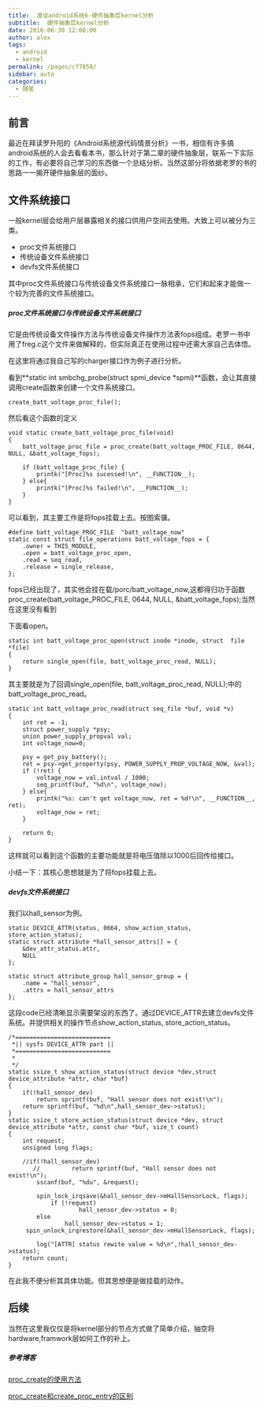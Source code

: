 ```yaml
---
title:  漫谈android系统6-硬件抽象层kernel分析
subtitle:  硬件抽象层kernel分析 
date: 2016-06-30 12:08:00
author: alex
tags: 
  - android
  - kernel
permalink: /pages/cf7858/
sidebar: auto
categories: 
  - 随笔
---
```


##  前言

最近在拜读罗升阳的《Android系统源代码情景分析》一书，相信有许多搞android系统的人会去看看本书，那么针对于第二章的硬件抽象层，联系一下实际的工作，有必要将自己学习的东西做一个总结分析。当然这部分将依据老罗的书的思路一一揭开硬件抽象层的面纱。

## 文件系统接口

一般kernel层会给用户层暴露相关的接口供用户空间去使用。大致上可以被分为三类。

* proc文件系统接口
* 传统设备文件系统接口
* devfs文件系统接口

其中proc文件系统接口与传统设备文件系统接口一脉相承，它们和起来才能做一个较为完善的文件系统接口。

##### proc文件系统接口与传统设备文件系统接口

它是由传统设备文件操作方法与传统设备文件操作方法表fops组成。老罗一书中用了freg.c这个文件来做解释的，但实际真正在使用过程中还需大家自己去体悟。

在这里将通过我自己写的charger接口作为例子进行分析。

看到**static int smbchg_probe(struct spmi_device *spmi)**函数，会让其直接调用create函数来创建一个文件系统接口。

```
create_batt_voltage_proc_file();
```

然后看这个函数的定义

```
void static create_batt_voltage_proc_file(void)
{
	batt_voltage_proc_file = proc_create(batt_voltage_PROC_FILE, 0644, NULL, &batt_voltage_fops);

	if (batt_voltage_proc_file) {
		printk("[Proc]%s sucessed!\n", __FUNCTION__);
	} else{
		printk("[Proc]%s failed!\n", __FUNCTION__);
	}
}
```

可以看到，其主要工作是将fops挂载上去。按图索骥。

```
#define	batt_voltage_PROC_FILE	"batt_voltage_now"
static const struct file_operations batt_voltage_fops = {
	.owner = THIS_MODULE,
	.open = batt_voltage_proc_open,
	.read = seq_read,
	.release = single_release,
};
```

fops已经出现了，其实他会挂在载/porc/batt_voltage_now,这都得归功于函数proc_create(batt_voltage_PROC_FILE, 0644, NULL, &batt_voltage_fops);当然在这里没有看到

下面看open。

```
static int batt_voltage_proc_open(struct inode *inode, struct  file *file)
{
    return single_open(file, batt_voltage_proc_read, NULL);
}
```

其主要就是为了回调single_open(file, batt_voltage_proc_read, NULL);中的batt_voltage_proc_read。

```
static int batt_voltage_proc_read(struct seq_file *buf, void *v)
{
	int ret = -1;
	struct power_supply *psy;
	union power_supply_propval val;
	int voltage_now=0;

	psy = get_psy_battery();
	ret = psy->get_property(psy, POWER_SUPPLY_PROP_VOLTAGE_NOW, &val);
	if (!ret) {
		voltage_now = val.intval / 1000;
		seq_printf(buf, "%d\n", voltage_now);
	} else{
		printk("%s: can't get voltage_now, ret = %d!\n", __FUNCTION__, ret);
		voltage_now = ret;
	}

	return 0;
}
```

这样就可以看到这个函数的主要功能就是将电压值除以1000后回传给接口。

小结一下：其核心思想就是为了将fops挂载上去。

##### devfs文件系统接口

我们以hall_sensor为例。

```
static DEVICE_ATTR(status, 0664, show_action_status, store_action_status);
static struct attribute *hall_sensor_attrs[] = {
	&dev_attr_status.attr,
	NULL
};

static struct attribute_group hall_sensor_group = {
	.name = "hall_sensor",
	.attrs = hall_sensor_attrs
};
```

这段code已经清晰显示需要架设的东西了。通过DEVICE_ATTR去建立devfs文件系统。并提供相关的操作节点show_action_status, store_action_status。

```
/*===========================
 *|| sysfs DEVICE_ATTR part ||
 *===========================
 *
 */
static ssize_t show_action_status(struct device *dev,struct device_attribute *attr, char *buf)
{
	if(!hall_sensor_dev)
		return sprintf(buf, "Hall sensor does not exist!\n");
	return sprintf(buf, "%d\n",hall_sensor_dev->status);
}
static ssize_t store_action_status(struct device *dev, struct device_attribute *attr, const char *buf, size_t count)
{
	int request;
	unsigned long flags;
	
	//if(!hall_sensor_dev)
       //         return sprintf(buf, "Hall sensor does not exist!\n");
        sscanf(buf, "%du", &request);
		
        spin_lock_irqsave(&hall_sensor_dev->mHallSensorLock, flags);
        	if (!request)
                	hall_sensor_dev->status = 0;
	 	else
        		hall_sensor_dev->status = 1;
	 spin_unlock_irqrestore(&hall_sensor_dev->mHallSensorLock, flags);
	
        log("[ATTR] status rewite value = %d\n",!hall_sensor_dev->status);
	return count;
}
```

在此我不便分析其具体功能。但其思想便是做挂载的动作。

## 后续

当然在这里我仅仅是将kernel部分的节点方式做了简单介绍，抽空将hardware,framwork层如何工作的补上。

##### 参考博客

[ proc_create的使用方法](http://blog.csdn.net/njuitjf/article/details/16940865)

[proc_create和create_proc_entry的区别](http://biancheng.dnbcw.info/linux/290297.html)

